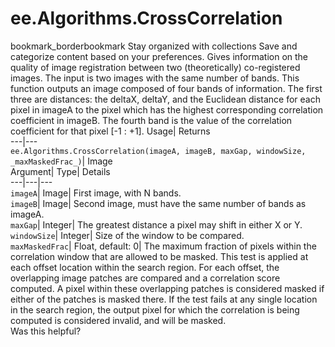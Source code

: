  
#  ee.Algorithms.CrossCorrelation
bookmark_borderbookmark Stay organized with collections  Save and categorize content based on your preferences.
Gives information on the quality of image registration between two (theoretically) co-registered images. The input is two images with the same number of bands. This function outputs an image composed of four bands of information. The first three are distances: the deltaX, deltaY, and the Euclidean distance for each pixel in imageA to the pixel which has the highest corresponding correlation coefficient in imageB. The fourth band is the value of the correlation coefficient for that pixel [-1 : +1]. 
Usage| Returns  
---|---  
`ee.Algorithms.CrossCorrelation(imageA, imageB, maxGap, windowSize,  _maxMaskedFrac_)`| Image  
Argument| Type| Details  
---|---|---  
`imageA`| Image| First image, with N bands.  
`imageB`| Image| Second image, must have the same number of bands as imageA.  
`maxGap`| Integer| The greatest distance a pixel may shift in either X or Y.  
`windowSize`| Integer| Size of the window to be compared.  
`maxMaskedFrac`| Float, default: 0| The maximum fraction of pixels within the correlation window that are allowed to be masked. This test is applied at each offset location within the search region. For each offset, the overlapping image patches are compared and a correlation score computed. A pixel within these overlapping patches is considered masked if either of the patches is masked there. If the test fails at any single location in the search region, the output pixel for which the correlation is being computed is considered invalid, and will be masked.  
Was this helpful?
